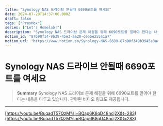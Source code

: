 ```yaml
---
title: "Synology NAS 드라이브 안될때 6690포트를 여세요"
date: 2024-07-20T14:37:00.000Z
draft: false
tags: ["ProxMox"]
series: ["Let's Homelab!"]
description: "Synology NAS 드라이브 문제 해결을 위해 6690포트를 열어야 한다는 내용을 다루고 있습니다. 관련된 비디오 링크도 제공됩니다."
notion_id: "87b90f34-9b39-45e3-aa20-ce65e255a1a7"
notion_url: "https://www.notion.so/Synology-NAS-6690-87b90f349b3945e3aa20ce65e255a1a7"
---
```


# Synology NAS 드라이브 안될때 6690포트를 여세요

> **Summary**
> Synology NAS 드라이브 문제 해결을 위해 6690포트를 열어야 한다는 내용을 다루고 있습니다. 관련된 비디오 링크도 제공됩니다.

---

[https://youtu.be/BuqadT57QzM?si=BQap6K8qD48ncj2X&t=283](https://youtu.be/BuqadT57QzM?si=BQap6K8qD48ncj2X&t=283)

